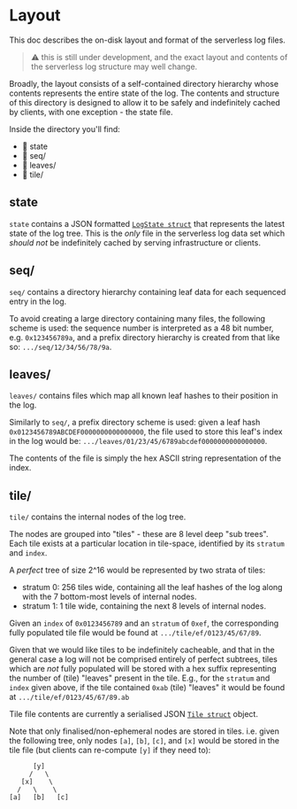 Layout
======

This doc describes the on-disk layout and format of the serverless log files.

> :warning: this is still under development, and the exact layout and contents
> of the serverless log structure may well change.

Broadly, the layout consists of a self-contained directory hierarchy whose
contents represents the entire state of the log.
The contents and structure of this directory is designed to allow it to be safely
and indefinitely cached by clients, with one exception - the state file.

Inside the directory you'll find:

 * :page_facing_up: state
 * :file_folder: seq/
 * :file_folder: leaves/
 * :file_folder: tile/

state
-----
`state` contains a JSON formatted [`LogState struct`](../../api/state.go) that
represents the latest state of the log tree.
This is the *only* file in the serverless log data set which *should not* be
indefinitely cached by serving infrastructure or clients.

seq/
----
`seq/` contains a directory hierarchy containing leaf data for each sequenced
entry in the log.

To avoid creating a large directory containing many files, the following scheme
is used: the sequence number is interpreted as a 48 bit number, e.g.
`0x123456789a`, and a prefix directory hierarchy is created from that like so:
`.../seq/12/34/56/78/9a`.

leaves/
-------
`leaves/` contains files which map all known leaf hashes to their position in
the log.

Similarly to `seq/`, a prefix directory scheme is used: given a leaf hash
`0x0123456789ABCDEF0000000000000000`, the file used to store this leaf's index
in the log would be: `.../leaves/01/23/45/6789abcdef0000000000000000`.

The contents of the file is simply the hex ASCII string representation of the
index.

tile/
-----
`tile/` contains the internal nodes of the log tree.

The nodes are grouped into "tiles" - these are 8 level deep "sub trees".
Each tile exists at a particular location in tile-space, identified by its
`stratum` and `index`.

A *perfect* tree of size 2^16 would be represented by two strata of tiles:
 - stratum 0: 256 tiles wide, containing all the leaf hashes of the log along with
   the 7 bottom-most levels of internal nodes.
 - stratum 1: 1 tile wide, containing the next 8 levels of internal nodes.

Given an `index` of `0x0123456789` and an `stratum` of `0xef`, the corresponding
fully populated tile file would be found at `.../tile/ef/0123/45/67/89`.

Given that we would like tiles to be indefinitely cacheable, and that in
the general case a log will not be comprised entirely of perfect subtrees, tiles
which are *not* fully populated will be stored with a hex suffix representing
the number of (tile) "leaves" present in the tile.  E.g., for the `stratum` and
`index` given above, if the tile contained `0xab` (tile) "leaves" it would be
found at `.../tile/ef/0123/45/67/89.ab`

Tile file contents are currently a serialised JSON
[`Tile struct`](../../api/state.go) object.

Note that only finalised/non-ephemeral nodes are stored in tiles.
i.e. given the following tree, only nodes `[a]`, `[b]`, `[c]`, and `[x]` would
be stored in the tile file (but clients can re-compute `[y]` if they need to):
```
      [y]
     /   \
   [x]    \
  /   \    \
[a]   [b]   [c]
```